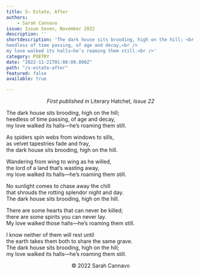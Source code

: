 ```yaml
---
title: S— Estate, After
authors:
    - Sarah Cannavo
issue: Issue Seven, November 2022
description: ''
shortdescription: 'The dark house sits brooding, high on the hill; <br />
heedless of time passing, of age and decay,<br />
my love walked its halls—he’s roaming them still.<br />'
category: POETRY
date: "2022-11-21T01:08:00.000Z"
path: "/s-estate-after"
featured: false
available: true

---
```


<p style="text-align: center;"><em>First published in</em> Literary Hatchet<em>, Issue 22</em></p>

The dark house sits brooding, high on the hill; <br />
heedless of time passing, of age and decay, <br />
my love walked its halls—he’s roaming them still. <br />

As spiders spin webs from windows to sills, <br />
as velvet tapestries fade and fray, <br />
the dark house sits brooding, high on the hill. <br />

Wandering from wing to wing as he willed, <br />
the lord of a land that’s wasting away, <br />
my love walked its halls—he’s roaming them still. <br />

No sunlight comes to chase away the chill <br />
that shrouds the rotting splendor night and day. <br />
The dark house sits brooding, high on the hill. <br />

There are some hearts that can never be killed; <br />
there are some spirits you can never lay. <br />
My love walked those halls—he’s roaming them still. <br />

I know neither of them will rest until <br />
the earth takes them both to share the same grave. <br />
The dark house sits brooding, high on the hill; <br />
my love walked its halls—he’s roaming them still. <br />


<p style="text-align: center;">© 2022 Sarah Cannavo</p>